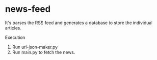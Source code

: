 # news-feed
It's parses the RSS feed and generates a database to store the individual articles.

Execution
1) Run url-json-maker.py
2) Run main.py to fetch the news.
